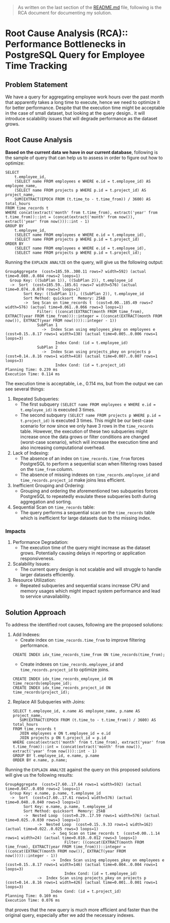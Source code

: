 > As written on the last section of the [README.md](./README.md) file, following is the RCA document for documenting my solution.

# Root Cause Analysis (RCA):: Performance Bottlenecks in PostgreSQL Query for Employee Time Tracking

## Problem Statement

We have a query for aggregating employee work hours over the past month that apparently takes a long time to execute, 
hence we need to optimize it for better performance. 
Despite that the execution time might be acceptable in the case of small dataset, but looking at the query design.. 
it will introduce scalability issues that will degrade performance as the dataset grows.

## Root Cause Analysis

**Based on the current data we have in our current database**, 
following is the sample of query that can help us to assess in order to figure out how to optimize:
```postgresql
SELECT
    t.employee_id,
    (SELECT name FROM employees e WHERE e.id = t.employee_id) AS employee_name,
    (SELECT name FROM projects p WHERE p.id = t.project_id) AS project_name,
    SUM(EXTRACT(EPOCH FROM (t.time_to - t.time_from)) / 3600) AS total_hours
FROM time_records t
WHERE concat(extract('month' from t.time_from), extract('year' from t.time_from))::int = (concat(extract('month' from now()), extract('year' from now()))::int - 1)
GROUP BY
    t.employee_id,
    (SELECT name FROM employees e WHERE e.id = t.employee_id),
    (SELECT name FROM projects p WHERE p.id = t.project_id)
ORDER BY
    (SELECT name FROM employees e WHERE e.id = t.employee_id),
    (SELECT name FROM projects p WHERE p.id = t.project_id);
```

Running the `EXPLAIN ANALYZE` on the query, will give us the following output:
```shell
GroupAggregate  (cost=185.59..300.11 rows=7 width=592) (actual time=0.080..0.084 rows=2 loops=1)
  Group Key: ((SubPlan 1)), ((SubPlan 2)), t.employee_id
  ->  Sort  (cost=185.59..185.61 rows=7 width=576) (actual time=0.074..0.074 rows=3 loops=1)
        Sort Key: ((SubPlan 1)), ((SubPlan 2)), t.employee_id
        Sort Method: quicksort  Memory: 25kB
        ->  Seq Scan on time_records t  (cost=0.00..185.49 rows=7 width=576) (actual time=0.061..0.066 rows=3 loops=1)
              Filter: ((concat(EXTRACT(month FROM time_from), EXTRACT(year FROM time_from)))::integer = ((concat(EXTRACT(month FROM now()), EXTRACT(year FROM now())))::integer - 1))
              SubPlan 1
                ->  Index Scan using employees_pkey on employees e  (cost=0.15..8.17 rows=1 width=138) (actual time=0.005..0.006 rows=1 loops=3)
                      Index Cond: (id = t.employee_id)
              SubPlan 2
                ->  Index Scan using projects_pkey on projects p  (cost=0.14..8.16 rows=1 width=418) (actual time=0.007..0.007 rows=1 loops=3)
                      Index Cond: (id = t.project_id)
Planning Time: 0.239 ms
Execution Time: 0.114 ms
```

The execution time is acceptable, i.e., 0.114 ms, but from the output we can see several things:
1. Repeated Subqueries:
   - The first subquery `(SELECT name FROM employees e WHERE e.id = t.employee_id)` is executed 3 times.
   - The second subquery `(SELECT name FROM projects p WHERE p.id = t.project_id)` is executed 3 times.
   This might be our best-case scenario for now since we only have 3 rows in the `time_records` table. 
   However, the execution of these two subqueries might increase once the data grows or filter conditions are changed (worst-case scenario), which will increase the execution time and also increasing computational overhead.
2. Lack of Indexing:
   - The absence of an index on `time_records.time_from` forces PostgreSQL to perform a sequential scan when filtering rows based on the `time_from` column.
   - The absence of missing indexes on `time_records.employee_id` and `time_records.project_id` make joins less efficient.
3. Inefficient Grouping and Ordering:
   - Grouping and ordering the aforementioned two subqueries forces PostgreSQL to repeatedly evaulate these subqueries both during aggregation and sorting.
4. Sequential Scan on `time_records` table:
   - The query performs a sequential scan on the `time_records` table which is inefficient for large datasets due to the missing index.

### Impacts

1. Performance Degradation: 
   - The execution time of the query might increase as the dataset grows. Potentially causing delays in reporting or application responsiveness.
2. Scalability Issues:
   - The current query design is not scalable and will struggle to handle larger datasets efficiently.
3. Resource Utilization:
   - Repeated subqueries and sequential scans increase CPU and memory usages which might impact system performance and lead to service unavailability.

## Solution Approach

To address the identified root causes, following are the proposed solutions:
1. Add Indexes:
   - Create index on `time_records.time_from` to improve filtering performance.
   ```postgresql
   CREATE INDEX idx_time_records_time_from ON time_records(time_from);
   ```
   - Create indexes on `time_records.employee_id` and `time_records.project_id` to optimize joins.
   ```postgresql
   CREATE INDEX idx_time_records_employee_id ON time_records(employee_id);
   CREATE INDEX idx_time_records_project_id ON time_records(project_id);
   ```
2. Replace All Subqueries with Joins:
   ```postgresql
   SELECT t.employee_id, e.name AS employee_name, p.name AS project_name,
      SUM(EXTRACT(EPOCH FROM (t.time_to - t.time_from)) / 3600) AS total_hours
   FROM time_records t
      JOIN employees e ON t.employee_id = e.id
      JOIN projects p ON t.project_id = p.id
   WHERE concat(extract('month' from t.time_from), extract('year' from t.time_from))::int = (concat(extract('month' from now()), extract('year' from now()))::int - 1)
   GROUP BY t.employee_id, e.name, p.name
   ORDER BY e.name, p.name;   
   ```
   
Running the `EXPLAIN ANALYZE` against the query on this proposed solutions will give us the following results:
```shell
GroupAggregate  (cost=17.60..17.64 rows=1 width=592) (actual time=0.047..0.050 rows=2 loops=1)
  Group Key: e.name, p.name, t.employee_id
  ->  Sort  (cost=17.60..17.61 rows=1 width=576) (actual time=0.040..0.040 rows=3 loops=1)
        Sort Key: e.name, p.name, t.employee_id
        Sort Method: quicksort  Memory: 25kB
        ->  Nested Loop  (cost=0.29..17.59 rows=1 width=576) (actual time=0.025..0.030 rows=3 loops=1)
              ->  Nested Loop  (cost=0.15..9.33 rows=1 width=162) (actual time=0.022..0.025 rows=3 loops=1)
                    ->  Seq Scan on time_records t  (cost=0.00..1.14 rows=1 width=24) (actual time=0.010..0.012 rows=3 loops=1)
                          Filter: ((concat(EXTRACT(month FROM time_from), EXTRACT(year FROM time_from)))::integer = ((concat(EXTRACT(month FROM now()), EXTRACT(year FROM now())))::integer - 1))
                    ->  Index Scan using employees_pkey on employees e  (cost=0.15..8.17 rows=1 width=146) (actual time=0.004..0.004 rows=1 loops=3)
                          Index Cond: (id = t.employee_id)
              ->  Index Scan using projects_pkey on projects p  (cost=0.14..8.16 rows=1 width=426) (actual time=0.001..0.001 rows=1 loops=3)
                    Index Cond: (id = t.project_id)
Planning Time: 0.169 ms
Execution Time: 0.076 ms
```
that proves that the new query is much more efficient and faster than the original query, especially after we add the necessary indexes.




